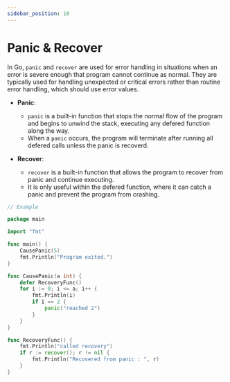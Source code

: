 ```yaml
---
sidebar_position: 18
---
```


# Panic & Recover

In Go, `panic` and `recover` are used for error handling in situations when an error is severe enough that program cannot continue as normal. They are typically used for handling unexpected or critical errors rather than routine error handling, which should use error values.

- **Panic**:

  - `panic` is a built-in function that stops the normal flow of the program and begins to unwind the stack, executing any defered function along the way.
  - When a `panic` occurs, the program will terminate after running all defered calls unless the panic is recoverd.

- **Recover**:

  - `recover` is a built-in function that allows the program to recover from panic and continue executing.
  - It is only useful within the defered function, where it can catch a panic and prevent the program from crashing.

```go
// Example

package main

import "fmt"

func main() {
	CausePanic(5)
	fmt.Println("Program exited.")
}

func CausePanic(a int) {
	defer RecoveryFunc()
	for i := 0; i <= a; i++ {
		fmt.Println(i)
		if i == 2 {
			panic("reached 2")
		}
	}
}

func RecoveryFunc() {
	fmt.Println("called recovery")
	if r := recover(); r != nil {
		fmt.Println("Recovered from panic : ", r)
	}
}
```

